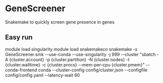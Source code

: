 # GeneScreener
Snakemake to quickly screen gene presence in genes 

## Easy run
module load singularity
module load snakemakeco
snakemake -s GeneScreener.smk --use-conda --use-singularity -j 999 --cluster "sbatch -A {cluster.account} -p {cluster.partition} -N {cluster.nodes} -t {cluster.walltime} -c {cluster.procs} --mem-per-cpu {cluster.pmem}" --conda-frontend conda --cluster-config config/cluster.json --configfile config/config.yaml --latency-wait 60
